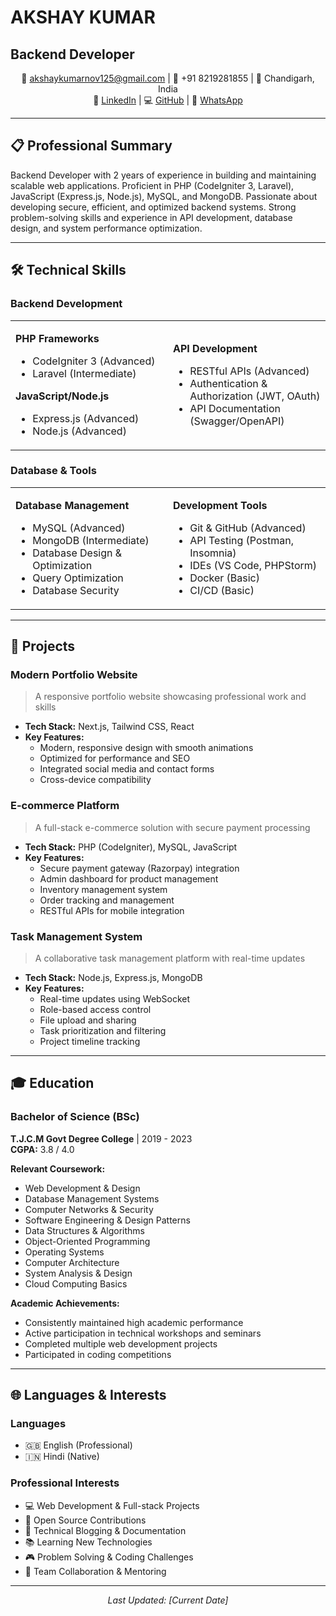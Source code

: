 # AKSHAY KUMAR
## Backend Developer

<div align="center">

📧 akshaykumarnov125@gmail.com | 📱 +91 8219281855 | 📍 Chandigarh, India  
🔗 [LinkedIn](linkedin.com/in/akshaykumar) | 💻 [GitHub](github.com/akshaykumar) | 📱 [WhatsApp](https://wa.me/918219281855)

</div>

---

## 📋 Professional Summary
Backend Developer with 2 years of experience in building and maintaining scalable web applications. Proficient in PHP (CodeIgniter 3, Laravel), JavaScript (Express.js, Node.js), MySQL, and MongoDB. Passionate about developing secure, efficient, and optimized backend systems. Strong problem-solving skills and experience in API development, database design, and system performance optimization.

---

## 🛠️ Technical Skills

### Backend Development
<table>
<tr>
<td width="50%">

**PHP Frameworks**
- CodeIgniter 3 (Advanced)
- Laravel (Intermediate)

**JavaScript/Node.js**
- Express.js (Advanced)
- Node.js (Advanced)

</td>
<td width="50%">

**API Development**
- RESTful APIs (Advanced)
- Authentication & Authorization (JWT, OAuth)
- API Documentation (Swagger/OpenAPI)

</td>
</tr>
</table>

### Database & Tools
<table>
<tr>
<td width="50%">

**Database Management**
- MySQL (Advanced)
- MongoDB (Intermediate)
- Database Design & Optimization
- Query Optimization
- Database Security

</td>
<td width="50%">

**Development Tools**
- Git & GitHub (Advanced)
- API Testing (Postman, Insomnia)
- IDEs (VS Code, PHPStorm)
- Docker (Basic)
- CI/CD (Basic)

</td>
</tr>
</table>

---

## 🚀 Projects

### Modern Portfolio Website
> A responsive portfolio website showcasing professional work and skills

- **Tech Stack:** Next.js, Tailwind CSS, React
- **Key Features:**
  - Modern, responsive design with smooth animations
  - Optimized for performance and SEO
  - Integrated social media and contact forms
  - Cross-device compatibility

### E-commerce Platform
> A full-stack e-commerce solution with secure payment processing

- **Tech Stack:** PHP (CodeIgniter), MySQL, JavaScript
- **Key Features:**
  - Secure payment gateway (Razorpay) integration
  - Admin dashboard for product management
  - Inventory management system
  - Order tracking and management
  - RESTful APIs for mobile integration

### Task Management System
> A collaborative task management platform with real-time updates

- **Tech Stack:** Node.js, Express.js, MongoDB
- **Key Features:**
  - Real-time updates using WebSocket
  - Role-based access control
  - File upload and sharing
  - Task prioritization and filtering
  - Project timeline tracking

---

## 🎓 Education

### Bachelor of Science (BSc)
**T.J.C.M Govt Degree College** | 2019 - 2023  
**CGPA:** 3.8 / 4.0

**Relevant Coursework:**
- Web Development & Design
- Database Management Systems
- Computer Networks & Security
- Software Engineering & Design Patterns
- Data Structures & Algorithms
- Object-Oriented Programming
- Operating Systems
- Computer Architecture
- System Analysis & Design
- Cloud Computing Basics

**Academic Achievements:**
- Consistently maintained high academic performance
- Active participation in technical workshops and seminars
- Completed multiple web development projects
- Participated in coding competitions

---

## 🌐 Languages & Interests

### Languages
- 🇬🇧 English (Professional)
- 🇮🇳 Hindi (Native)

### Professional Interests
- 💻 Web Development & Full-stack Projects
- 🌟 Open Source Contributions
- 📝 Technical Blogging & Documentation
- 📚 Learning New Technologies
- 🎮 Problem Solving & Coding Challenges
- 🤝 Team Collaboration & Mentoring

---

<div align="center">

*Last Updated: [Current Date]*

</div> 